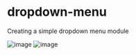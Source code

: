 # dropdown-menu

Creating a simple dropdown menu module

![image](https://github.com/Melanie-J-Baker/dropdown-menu/assets/104843873/61d1e481-4bac-4953-bbf5-58891a8d9a56)
![image](https://github.com/Melanie-J-Baker/dropdown-menu/assets/104843873/175421f6-1d94-4818-a9e3-0973086d0d7d)
